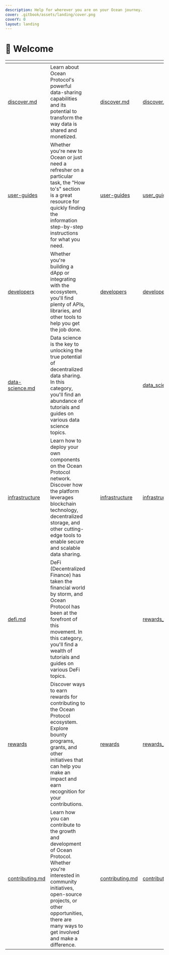 ```yaml
---
description: Help for wherever you are on your Ocean journey.
cover: .gitbook/assets/landing/cover.png
coverY: 0
layout: landing
---
```


# 👋 Welcome
<table data-view="cards">
  <thead>
    <tr>
      <th data-type="content-ref"></th>
      <th></th>
      <th data-hidden data-type="files"></th>
      <th data-hidden data-type="files"></th>
      <th data-hidden data-card-target data-type="content-ref"></th>
      <th data-hidden data-card-cover data-type="files"></th>
    </tr>
  </thead>
  <tbody>
    <tr>
      <td>
        <a href="discover/discover.md">discover.md</a>
      </td>
      <td>Learn about Ocean Protocol's powerful data-sharing capabilities and its potential to transform the way data is shared and monetized.</td>
      <td></td>
      <td></td>
      <td>
        <a href="discover/discover.md">discover.md</a>
      </td>
      <td>
        <a href=".gitbook/assets/landing/discover_card.png">discover_card.png</a>
      </td>
    </tr>
    <tr>
      <td>
        <a href="user-guides/">user-guides</a>
      </td>
      <td>Whether you're new to Ocean or just need a refresher on a particular task, the "How to's" section is a great resource for quickly finding the information step-by-step instructions for what you need.</td>
      <td></td>
      <td></td>
      <td>
        <a href="user-guides/">user-guides</a>
      </td>
      <td>
        <a href=".gitbook/assets/landing/user_guides.png">user_guides.png</a>
      </td>
    </tr>
    <tr>
      <td>
        <a href="developers/">developers</a>
      </td>
      <td>Whether you're building a dApp or integrating with the ecosystem, you'll find plenty of APIs, libraries, and other tools to help you get the job done.</td>
      <td></td>
      <td></td>
      <td>
        <a href="developers/">developers</a>
      </td>
      <td>
        <a href=".gitbook/assets/landing/developers_card.png">developers_card.png</a>
      </td>
    </tr>
		<tr>
      <td>
        <a href="data-science.md">data-science.md</a>
      </td>
      <td>Data science is the key to unlocking the true potential of decentralized data sharing. In this category, you'll find an abundance of tutorials and guides on various data science topics.</td>
      <td></td>
      <td></td>
      <td></td>
      <td>
        <a href=".gitbook/assets/landing/data_science_card.png">data_science_card.png</a>
      </td>
    </tr>
    <tr>
      <td>
        <a href="infrastructure/">infrastructure</a>
      </td>
      <td>Learn how to deploy your own components on the Ocean Protocol network. Discover how the platform leverages blockchain technology, decentralized storage, and other cutting-edge tools to enable secure and scalable data sharing.</td>
      <td></td>
      <td></td>
      <td>
        <a href="infrastructure/">infrastructure</a>
      </td>
      <td>
        <a href=".gitbook/assets/landing/infrastructure_card.png">infrastructure_card.png</a>
      </td>
    </tr>
    <tr>
      <td>
        <a href="defi.md">defi.md</a>
      </td>
      <td>DeFi (Decentralized Finance) has taken the financial world by storm, and Ocean Protocol has been at the forefront of this movement. In this category, you'll find a wealth of tutorials and guides on various DeFi topics.</td>
      <td></td>
      <td></td>
      <td></td>
      <td>
        <a href=".gitbook/assets/landing/rewards_card.png">rewards_card.png</a>
      </td>
    </tr>
		<tr>
      <td>
        <a href="rewards/">rewards</a>
      </td>
      <td>Discover ways to earn rewards for contributing to the Ocean Protocol ecosystem. Explore bounty programs, grants, and other initiatives that can help you make an impact and earn recognition for your contributions.</td>
      <td></td>
      <td></td>
      <td>
        <a href="rewards/">rewards</a>
      </td>
      <td>
        <a href=".gitbook/assets/landing/rewards_card.png">rewards_card.png</a>
      </td>
    </tr>
		<tr>
      <td>
        <a href="contribute/contributing.md">contributing.md</a>
      </td>
      <td>Learn how you can contribute to the growth and development of Ocean Protocol. Whether you're interested in community initiatives, open-source projects, or other opportunities, there are many ways to get involved and make a difference.</td>
      <td></td>
      <td></td>
      <td>
        <a href="contribute/contributing.md">contributing.md</a>
      </td>
      <td>
        <a href=".gitbook/assets/landing/contribute_card.png">contribute_card.png</a>
      </td>
    </tr>
  </tbody>
</table>